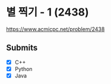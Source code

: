 # 별 찍기 - 1 (2438)

https://www.acmicpc.net/problem/2438

## Submits

- [x] C++
- [x] Python
- [x] Java

